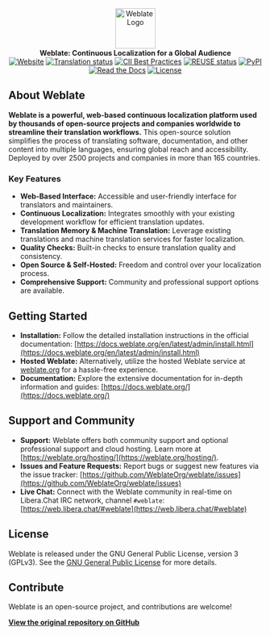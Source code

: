 <div align="center">
  <a href="https://weblate.org/">
    <img src="https://s.weblate.org/cdn/Logo-Darktext-borders.png" alt="Weblate Logo" height="80">
  </a>
  <br>
  <b>Weblate: Continuous Localization for a Global Audience</b>
  <br>
  <a href="https://weblate.org/"><img src="https://img.shields.io/badge/website-weblate.org-blue.svg" alt="Website"></a>
  <a href="https://hosted.weblate.org/engage/weblate/"><img src="https://hosted.weblate.org/widget/weblate/svg-badge.svg" alt="Translation status"></a>
  <a href="https://www.bestpractices.dev/en/projects/552"><img src="https://www.bestpractices.dev/projects/552/badge" alt="CII Best Practices"></a>
  <a href="https://api.reuse.software/info/github.com/WeblateOrg/weblate"><img src="https://api.reuse.software/badge/github.com/WeblateOrg/weblate" alt="REUSE status"></a>
  <a href="https://pypi.org/project/Weblate/"><img src="https://img.shields.io/pypi/v/weblate.svg" alt="PyPI"></a>
  <a href="https://readthedocs.org/projects/weblate/"><img src="https://readthedocs.org/projects/weblate/badge/" alt="Read the Docs"></a>
  <a href="https://github.com/WeblateOrg/weblate/blob/main/COPYING"><img src="https://img.shields.io/github/license/WeblateOrg/weblate.svg" alt="License"></a>
</div>

## About Weblate

**Weblate is a powerful, web-based continuous localization platform used by thousands of open-source projects and companies worldwide to streamline their translation workflows.** This open-source solution simplifies the process of translating software, documentation, and other content into multiple languages, ensuring global reach and accessibility.  Deployed by over 2500 projects and companies in more than 165 countries.

### Key Features

*   **Web-Based Interface:**  Accessible and user-friendly interface for translators and maintainers.
*   **Continuous Localization:**  Integrates smoothly with your existing development workflow for efficient translation updates.
*   **Translation Memory & Machine Translation:** Leverage existing translations and machine translation services for faster localization.
*   **Quality Checks:**  Built-in checks to ensure translation quality and consistency.
*   **Open Source & Self-Hosted:**  Freedom and control over your localization process.
*   **Comprehensive Support:**  Community and professional support options are available.

## Getting Started

*   **Installation:**  Follow the detailed installation instructions in the official documentation: [https://docs.weblate.org/en/latest/admin/install.html](https://docs.weblate.org/en/latest/admin/install.html)
*   **Hosted Weblate:** Alternatively, utilize the hosted Weblate service at [weblate.org](https://weblate.org/) for a hassle-free experience.
*   **Documentation:** Explore the extensive documentation for in-depth information and guides: [https://docs.weblate.org/](https://docs.weblate.org/)

## Support and Community

*   **Support:**  Weblate offers both community support and optional professional support and cloud hosting.  Learn more at [https://weblate.org/hosting/](https://weblate.org/hosting/).
*   **Issues and Feature Requests:** Report bugs or suggest new features via the issue tracker: [https://github.com/WeblateOrg/weblate/issues](https://github.com/WeblateOrg/weblate/issues)
*   **Live Chat:**  Connect with the Weblate community in real-time on Libera.Chat IRC network, channel `#weblate`:  [https://web.libera.chat/#weblate](https://web.libera.chat/#weblate)

## License

Weblate is released under the GNU General Public License, version 3 (GPLv3). See the [GNU General Public License](https://www.gnu.org/licenses/gpl-3.0.html) for more details.

## Contribute

Weblate is an open-source project, and contributions are welcome!

**[View the original repository on GitHub](https://github.com/WeblateOrg/weblate)**